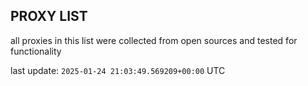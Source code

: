 ## PROXY LIST

all proxies in this list were collected from open sources and tested for functionality

last update: `2025-01-24 21:03:49.569209+00:00` UTC